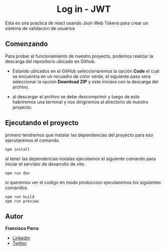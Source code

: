 <h1 align="center"><b>Log in - JWT</b></h1>

Esta es una practica de react usando Json Web Tokens para crear un sistema de validacion de usuarios

## Comenzando

Para probar el funcionamiento de nuestro proyecto, podemos realizar la descarga del repositorio ubicado en Github.

- Estando ubicados en el GitHub seleccionaremos la opción **Code** el cual se encuentra en un recuadro de color verde, el siguiente paso sera seleccionar la opción **Download ZIP** y este iniciara con la descarga del archivo.

- al descargar el archivo se debe descomprimir y luego de esto habriremos una terminal y nos dirigiremos al directorio de nuestro proyecto.

## Ejecutando el proyecto

primero tendremos que instalar las dependencias del proyecto para eso ejecutaremos el comando.

```
npm install
```

al tener las dependencias instalas ejecutamos el siguiente comando para iniciar el servidor de desarrollo de vite.

```
npm run dev
```

si queremos ver el codigo en modo produccion ejecutaremos los siguientes comandos.

```
npm run build
npm run preview
```

## Autor

**Francisco Parra**

- [Linkedin](https://www.linkedin.com/in/francisco-fernando-parra-penagos-645b98254/)
- [Twitter](https://twitter.com/francisco_1164)
